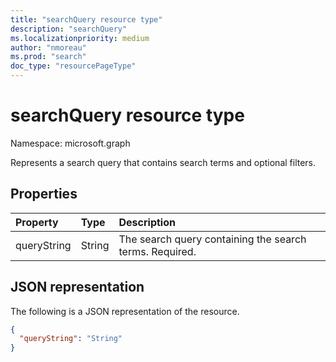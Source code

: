 ```yaml
---
title: "searchQuery resource type"
description: "searchQuery"
ms.localizationpriority: medium
author: "nmoreau"
ms.prod: "search"
doc_type: "resourcePageType"
---
```


# searchQuery resource type

Namespace: microsoft.graph

Represents a search query that contains search terms and optional filters.

## Properties

| Property     | Type        | Description |
|:-------------|:------------|:------------|
|queryString|String|The search query containing the search terms. Required.|

## JSON representation

The following is a JSON representation of the resource.

<!-- {
  "blockType": "resource",
  "optionalProperties": [

  ],
  "@odata.type": "microsoft.graph.searchQuery",
  "baseType": null
}-->

```json
{
  "queryString": "String"
}
```

<!-- uuid: 16cd6b66-4b1a-43a1-adaf-3a886856ed98
2019-02-04 14:57:30 UTC -->
<!-- {
  "type": "#page.annotation",
  "description": "searchQuery resource",
  "keywords": "",
  "section": "documentation",
  "tocPath": ""
}-->

